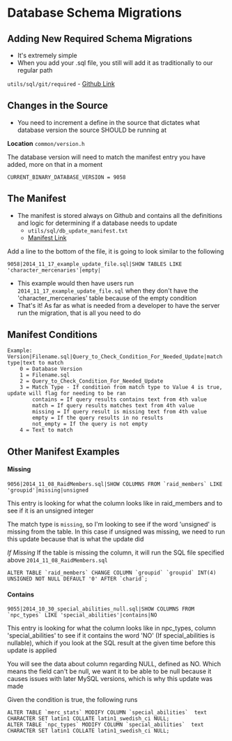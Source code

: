 # Database Schema Migrations

## Adding New Required Schema Migrations

* It's extremely simple
* When you add your .sql file, you still will add it as traditionally to our regular path

`utils/sql/git/required` - [Github Link](https://github.com/EQEmu/Server/tree/master/utils/sql/git/required)

## Changes in the Source

* You need to increment a define in the source that dictates what database version the source SHOULD be running at

**Location** `common/version.h`

The database version will need to match the manifest entry you have added, more on that in a moment

`CURRENT_BINARY_DATABASE_VERSION = 9058`

## The Manifest

* The manifest is stored always on Github and contains all the definitions and logic for determining if a database needs to update
  * `utils/sql/db_update_manifest.txt`
  * [Manifest Link](https://github.com/EQEmu/Server/blob/master/utils/sql/db_update_manifest.txt)

Add a line to the bottom of the file, it is going to look similar to the following

```text
9058|2014_11_17_example_update_file.sql|SHOW TABLES LIKE 'character_mercenaries'|empty|
```

* This example would then have users run `2014_11_17_example_update_file.sql` when they don't have the 'character_mercenaries' table because of the empty condition
* That's it! As far as what is needed from a developer to have the server run the migration, that is all you need to do

## Manifest Conditions

```text
Example: Version|Filename.sql|Query_to_Check_Condition_For_Needed_Update|match type|text to match
	0 = Database Version
	1 = Filename.sql
	2 = Query_to_Check_Condition_For_Needed_Update
	3 = Match Type - If condition from match type to Value 4 is true, update will flag for needing to be ran
		contains = If query results contains text from 4th value
		match = If query results matches text from 4th value
		missing = If query result is missing text from 4th value
		empty = If the query results in no results
		not_empty = If the query is not empty
	4 = Text to match
```

## Other Manifest Examples

#### Missing

```text
9056|2014_11_08_RaidMembers.sql|SHOW COLUMNS FROM `raid_members` LIKE 'groupid'|missing|unsigned
```

This entry is looking for what the column looks like in raid_members and to see if it is an unsigned integer

The match type is `missing`, so I'm looking to see if the word 'unsigned' is missing from the table. In this case if unsigned was missing, we need to run this update because that is what the update did

_If Missing_ If the table is missing the column, it will run the SQL file specified above `2014_11_08_RaidMembers.sql`

```text
ALTER TABLE `raid_members` CHANGE COLUMN `groupid` `groupid` INT(4) UNSIGNED NOT NULL DEFAULT '0' AFTER `charid`;
```

#### Contains

```text
9055|2014_10_30_special_abilities_null.sql|SHOW COLUMNS FROM `npc_types` LIKE 'special_abilities'|contains|NO
```

This entry is looking for what the column looks like in npc_types, column 'special_abilities' to see if it contains the word 'NO' (If special_abilities is nullable), which if you look at the SQL result at the given time before this update is applied

You will see the data about column regarding NULL, defined as NO. Which means the field can't be null, we want it to be able to be null because it causes issues with later MySQL versions, which is why this update was made

Given the condition is true, the following runs

```text
ALTER TABLE `merc_stats` MODIFY COLUMN `special_abilities`  text CHARACTER SET latin1 COLLATE latin1_swedish_ci NULL;
ALTER TABLE `npc_types` MODIFY COLUMN `special_abilities`  text CHARACTER SET latin1 COLLATE latin1_swedish_ci NULL;
```

